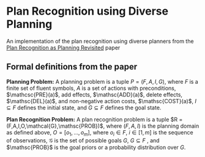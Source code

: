 # Plan Recognition using Diverse Planning

An implementation of the plan recognition using diverse planners from the [Plan Recognition as Planning Revisited](http://www.cs.toronto.edu/~shirin/Sohrabi-IJCAI-16.pdf) paper 


## Formal definitions from the paper


**Planning Problem:** A planning problem is a tuple $P = (F,A,I,G)$, where $F$ is a finite set of fluent symbols, $A$ is a set of actions with preconditions, $\mathcsc{PRE}(a)$, add effects, $\mathsc{ADD}(a)$, delete effects, $\mathsc{DEL}(a)$, and non-negative action costs, $\mathsc{COST}(a)$, $I \subseteq F$ defines the initial state, and $G \subseteq F$ defines the goal state.

**Plan Recognition Problem:** A plan recognition problem is a tuple $R = (F,A,I,O,\mathcal{G},\mathsc{PROB})$, where $(F,A,I)$ is the planning domain as defined above, $O = [o_1,...,o_m]$, where $o_i \in F$, $i \in [1,m]$ is the sequence of observations, $\mathcal{G}$ is the set of possible goals $G$, $G \subseteq F$ , and $\mathsc{PROB}$ is the goal priors or a probability distribution over $G$.